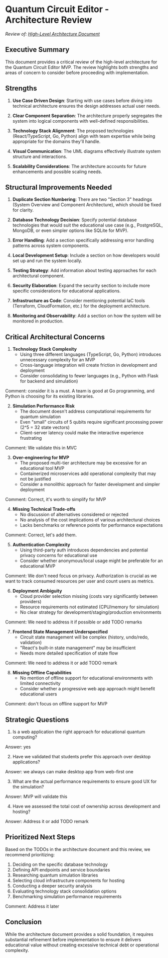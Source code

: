 # Quantum Circuit Editor - Architecture Review

*Review of: [High-Level Architecture Document](/docs/high_level_architecture.md)*

## Executive Summary

This document provides a critical review of the high-level architecture for the Quantum Circuit Editor MVP. The review highlights both strengths and areas of concern to consider before proceeding with implementation.

## Strengths

1. **Use Case Driven Design**: Starting with use cases before diving into technical architecture ensures the design addresses actual user needs.

2. **Clear Component Separation**: The architecture properly segregates the system into logical components with well-defined responsibilities.

3. **Technology Stack Alignment**: The proposed technologies (React/TypeScript, Go, Python) align with team expertise while being appropriate for the domains they'll handle.

4. **Visual Communication**: The UML diagrams effectively illustrate system structure and interactions.

5. **Scalability Considerations**: The architecture accounts for future enhancements and possible scaling needs.

## Structural Improvements Needed

1. **Duplicate Section Numbering**: There are two "Section 3" headings (System Overview and Component Architecture), which should be fixed for clarity.

2. **Database Technology Decision**: Specify potential database technologies that would suit the educational use case (e.g., PostgreSQL, MongoDB, or even simpler options like SQLite for MVP).

3. **Error Handling**: Add a section specifically addressing error handling patterns across system components.

4. **Local Development Setup**: Include a section on how developers would set up and run the system locally.

5. **Testing Strategy**: Add information about testing approaches for each architectural component.

6. **Security Elaboration**: Expand the security section to include more specific considerations for educational applications.

7. **Infrastructure as Code**: Consider mentioning potential IaC tools (Terraform, CloudFormation, etc.) for the deployment architecture.

8. **Monitoring and Observability**: Add a section on how the system will be monitored in production.

## Critical Architectural Concerns

1. **Technology Stack Complexity**
   - Using three different languages (TypeScript, Go, Python) introduces unnecessary complexity for an MVP
   - Cross-language integration will create friction in development and deployment
   - Consider consolidating to fewer languages (e.g., Python with Flask for backend and simulation)

Comment: consider it is a must. A team is good at Go programming, and Python is choosing for its existing libraries.

2. **Simulation Performance Risk**
   - The document doesn't address computational requirements for quantum simulation
   - Even "small" circuits of 5 qubits require significant processing power (2^5 = 32 state vectors)
   - Client-server latency could make the interactive experience frustrating

Comment: We validate this in MVC

3. **Over-engineering for MVP**
   - The proposed multi-tier architecture may be excessive for an educational tool MVP
   - Containerized microservices add operational complexity that may not be justified
   - Consider a monolithic approach for faster development and simpler deployment

Comment: Correct, it's worth to simplify for MVP

4. **Missing Technical Trade-offs**
   - No discussion of alternatives considered or rejected
   - No analysis of the cost implications of various architectural choices
   - Lacks benchmarks or reference points for performance expectations

Comment: Correct, let's add them.

5. **Authentication Complexity**
   - Using third-party auth introduces dependencies and potential privacy concerns for educational use
   - Consider whether anonymous/local usage might be preferable for an educational MVP

Comment: We don't need focus on privacy. Authorization is crucial as we want to track consumed resources per user and count users as metrics.

6. **Deployment Ambiguity**
   - Cloud provider selection missing (costs vary significantly between providers)
   - Resource requirements not estimated (CPU/memory for simulation)
   - No clear strategy for development/staging/production environments

Comment: We need to address it if possible or add TODO remarks

7. **Frontend State Management Underspecified**
   - Circuit state management will be complex (history, undo/redo, validation)
   - "React's built-in state management" may be insufficient
   - Needs more detailed specification of state flow

Comment: We need to address it or add TODO remark

8. **Missing Offline Capabilities**
   - No mention of offline support for educational environments with limited connectivity
   - Consider whether a progressive web app approach might benefit educational users

Comment: don't focus on offline support for MVP

## Strategic Questions

1. Is a web application the right approach for educational quantum computing?

Answer: yes

2. Have we validated that students prefer this approach over desktop applications?

Answer: we always can make desktop app from web-first one

3. What are the actual performance requirements to ensure good UX for the simulation?

Answer: MVP will validate this

4. Have we assessed the total cost of ownership across development and hosting?

Answer: Address it or add TODO remark

## Prioritized Next Steps

Based on the TODOs in the architecture document and this review, we recommend prioritizing:

1. Deciding on the specific database technology
2. Defining API endpoints and service boundaries
3. Researching quantum simulation libraries
4. Selecting cloud infrastructure components for hosting
5. Conducting a deeper security analysis
6. Evaluating technology stack consolidation options
7. Benchmarking simulation performance requirements

Comment: Address it later

## Conclusion

While the architecture document provides a solid foundation, it requires substantial refinement before implementation to ensure it delivers educational value without creating excessive technical debt or operational complexity.
